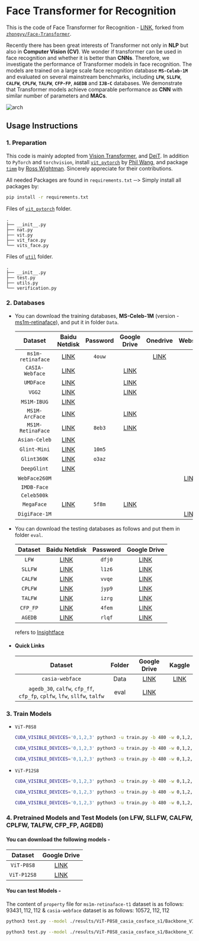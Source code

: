 # Face Transformer for Recognition

This is the code of Face Transformer for Recognition - [LINK][def], forked from [`zhongyy/Face-Transformer`][def1].

Recently there has been great interests of Transformer not only in **NLP** but also in **Computer Vision (CV)**. We wonder if transformer can be used in face recognition and whether it is better than **CNNs**. Therefore, we investigate the performance of Transformer models in face recognition. The models are trained on a large scale face recognition database **`MS-Celeb-1M`** and evaluated on several mainstream benchmarks, including **`LFW`**, **`SLLFW`**, **`CALFW`**, **`CPLFW`**, **`TALFW`**, **`CFP-FP`**, **`AGEDB`** and **`IJB-C`** databases. We demonstrate that Transformer models achieve comparable performance as **CNN** with similar number of parameters and **MACs**.

![arch](./images/arch.jpg)

## Usage Instructions

### 1. Preparation

This code is mainly adopted from [Vision Transformer][def2], and [DeiT][def3]. In addition to `PyTorch` and `torchvision`, install [`vit_pytorch`][def2] by [Phil Wang][def4], and package [`timm`][def5] by [Ross Wightman][def6]. Sincerely appreciate for their contributions.

All needed Packages are found in `requirements.txt` ─> Simply install all packages by:

```bash
pip install -r requirements.txt
```

Files of [`vit_pytorch`](./vit_pytorch/) folder.

```
.
├── __init__.py
├── nat.py
├── vit.py
├── vit_face.py
└── vits_face.py
```

Files of [`util`](./util/) folder.

```
.
├── __init__.py
├── test.py
├── utils.py
└── verification.py
```

### 2. Databases

- You can download the training databases, **MS-Celeb-1M** (version - [ms1m-retinaface][def50]), and put it in folder `Data`.

  |      Dataset      | Baidu Netdisk | Password | Google Drive  |   Onedrive   |    Website    |    GitHub     |
  | :---------------: | :-----------: | :------: | :-----------: | :----------: | :-----------: | :-----------: |
  | `ms1m-retinaface` | [LINK][def7]  |  `4ouw`  |               | [LINK][def8] |               |               |
  |  `CASIA-Webface`  | [LINK][def9]  |          | [LINK][def10] |              |               |               |
  |     `UMDFace`     | [LINK][def11] |          | [LINK][def12] |              |               |               |
  |      `VGG2`       | [LINK][def13] |          | [LINK][def14] |              |               |               |
  |    `MS1M-IBUG`    | [LINK][def15] |          |               |              |               |               |
  |  `MS1M-ArcFace`   | [LINK][def16] |          | [LINK][def17] |              |               |               |
  | `MS1M-RetinaFace` | [LINK][def18] |  `8eb3`  | [LINK][def19] |              |               |               |
  |   `Asian-Celeb`   | [LINK][def20] |          |               |              |               |               |
  |   `Glint-Mini`    | [LINK][def21] |  `10m5`  |               |              |               |               |
  |    `Glint360K`    | [LINK][def22] |  `o3az`  |               |              |               |               |
  |    `DeepGlint`    | [LINK][def23] |          |               |              |               |               |
  |   `WebFace260M`   |               |          |               |              | [LINK][def24] |               |
  |    `IMDB-Face`    |               |          |               |              |               |               |
  |    `Celeb500k`    |               |          |               |              |               |               |
  |    `MegaFace`     | [LINK][def25] |  `5f8m`  | [LINK][def47] |              |               |               |
  |   `DigiFace-1M`   |               |          |               |              | [LINK][def26] | [LINK][def27] |

- You can download the testing databases as follows and put them in folder `eval`.

  | Dataset  | Baidu Netdisk | Password | Google Drive  |
  | :------: | :-----------: | :------: | :-----------: |
  |  `LFW`   | [LINK][def28] |  `dfj0`  | [LINK][def29] |
  | `SLLFW`  | [LINK][def30] |  `l1z6`  | [LINK][def31] |
  | `CALFW`  | [LINK][def32] |  `vvqe`  | [LINK][def33] |
  | `CPLFW`  | [LINK][def34] |  `jyp9`  | [LINK][def35] |
  | `TALFW`  | [LINK][def36] |  `izrg`  | [LINK][def37] |
  | `CFP_FP` | [LINK][def38] |  `4fem`  | [LINK][def39] |
  | `AGEDB`  | [LINK][def40] |  `rlqf`  | [LINK][def41] |

  refers to [Insightface][def42]

- #### Quick Links

  |                                  Dataset                                  | Folder | Google Drive  |    Kaggle     |
  | :-----------------------------------------------------------------------: | :----: | :-----------: | :-----------: |
  |                              `casia-webface`                              |  Data  | [LINK][def48] | [LINK][def51] |
  | `agedb_30`, `calfw`, `cfp_ff`, `cfp_fp`, `cplfw`, `lfw`, `sllfw`, `talfw` |  eval  | [LINK][def49] |

### 3. Train Models

- `ViT-P8S8`

  ```bash
  CUDA_VISIBLE_DEVICES='0,1,2,3' python3 -u train.py -b 480 -w 0,1,2,3 -d casia -n VIT -head CosFace --outdir ./results/ViT-P8S8_casia_cosface_s1 --warmup-epochs 1 --lr 3e-4
  ```

  ```bash
  CUDA_VISIBLE_DEVICES='0,1,2,3' python3 -u train.py -b 480 -w 0,1,2,3 -d casia -n VIT -head CosFace --outdir ./results/ViT-P8S8_casia_cosface_s2 --warmup-epochs 0 --lr 1e-4 -r path_to_model
  ```

  ```bash
  CUDA_VISIBLE_DEVICES='0,1,2,3' python3 -u train.py -b 480 -w 0,1,2,3 -d casia -n VIT -head CosFace --outdir ./results/ViT-P8S8_casia_cosface_s3 --warmup-epochs 0 --lr 5e-5 -r path_to_model
  ```

- `ViT-P12S8`

  ```bash
  CUDA_VISIBLE_DEVICES='0,1,2,3' python3 -u train.py -b 480 -w 0,1,2,3 -d casia -n VITs -head CosFace --outdir ./results/ViT-P12S8_casia_cosface_s1 --warmup-epochs 1 --lr 3e-4
  ```

  ```bash
  CUDA_VISIBLE_DEVICES='0,1,2,3' python3 -u train.py -b 480 -w 0,1,2,3 -d casia -n VITs -head CosFace --outdir ./results/ViT-P12S8_casia_cosface_s2 --warmup-epochs 0 --lr 1e-4 -r path_to_model
  ```

  ```bash
  CUDA_VISIBLE_DEVICES='0,1,2,3' python3 -u train.py -b 480 -w 0,1,2,3 -d casia -n VITs -head CosFace --outdir ./results/ViT-P12S8_casia_cosface_s3 --warmup-epochs 0 --lr 5e-5 -r path_to_model
  ```

### 4. Pretrained Models and Test Models (on LFW, SLLFW, CALFW, CPLFW, TALFW, CFP_FP, AGEDB)

#### You can download the following models -

|   Dataset   | Google Drive  |
| :---------: | :-----------: |
| `ViT-P8S8`  | [LINK][def44] |
| `ViT-P12S8` | [LINK][def46] |

#### You can test Models -

The content of `property` file for `ms1m-retinaface-t1` dataset is as follows: $93431,112,112$ & `casia-webface` dataset is as follows: $10572,112,112$

```bash
python3 test.py --model ./results/ViT-P8S8_casia_cosface_s1/Backbone_VIT_LR_checkpoint.pth --network VIT
```

```bash
python3 test.py --model ./results/ViT-P8S8_casia_cosface_s1/Backbone_VIT_LR_checkpoint.pth --network VITs
```

[def]: https://arxiv.org/abs/2103.14803
[def1]: https://github.com/zhongyy/Face-Transformer
[def2]: https://github.com/lucidrains/vit-pytorch
[def3]: https://github.com/facebookresearch/deit
[def4]: https://github.com/lucidrains
[def5]: https://github.com/rwightman/pytorch-image-models
[def6]: https://github.com/rwightman
[def7]: https://pan.baidu.com/s/14z7qbi0K8aAYDcgT4ArnWg
[def8]: https://1drv.ms/u/s!AswpsDO2toNKrjhJhMRoxr-HlECx?e=VSXTmv
[def9]: https://pan.baidu.com/s/1AfHdPsxJZBD8kBJeIhmq1w
[def10]: https://drive.google.com/file/d/1KxNCrXzln0lal3N4JiYl9cFOIhT78y1l/view?usp=sharing
[def11]: https://pan.baidu.com/s/1aGutJwNWpV-lA0f_7eNsGQ
[def12]: https://drive.google.com/file/d/1azhEHoJjVmifuzBVKJwl-sDbLZ-Wzp4O/view?usp=sharing
[def13]: https://pan.baidu.com/s/1c3KeLzy
[def14]: https://drive.google.com/file/d/1dyVQ7X3d28eAcjV3s3o0MT-HyODp_v3R/view?usp=sharing
[def15]: https://pan.baidu.com/s/1nxmSCch
[def16]: https://pan.baidu.com/s/1S6LJZGdqcZRle1vlcMzHOQ
[def17]: https://drive.google.com/file/d/1SXS4-Am3bsKSK615qbYdbA_FMVh3sAvR/view?usp=sharing
[def18]: https://pan.baidu.com/s/1RBnaW88PC6cKqtYwgfVX8Q
[def19]: https://drive.google.com/file/d/1JgmzL9OLTqDAZE86pBgETtSQL4USKTFy/view?usp=sharing
[def20]: https://pan.baidu.com/s/12wSgofDy1flFf6lOyAxJRg
[def21]: https://pan.baidu.com/s/10IzEyP-Z9dWFcxxj9jdJpQ
[def22]: https://pan.baidu.com/s/1GsYqTTt7_Dn8BfxxsLFN0w
[def23]: https://pan.baidu.com/s/1yApUbklBgRgOyOV4o3J8Eg
[def24]: https://www.face-benchmark.org/download.html
[def25]: https://drive.google.com/file/d/1O4FxijSXoEIe6fLfOocqF4VFMh5B4d89/view?usp=sharing
[def26]: https://microsoft.github.io/DigiFace1M/
[def27]: https://github.com/microsoft/DigiFace1M
[def28]: https://pan.baidu.com/s/1WwFA1lS1_6elleu6kxMGDQ
[def29]: https://drive.google.com/file/d/17ICjkR3EB8IE-PeoPZRYqYOcFhuaWqar/view?usp=sharing
[def30]: https://pan.baidu.com/s/19lb0f9ZkAunKDpTzhJQUag
[def31]: https://drive.google.com/file/d/1oJZb-8jcJqAfXpg62bzGWpkHeabiqO0Q/view?usp=sharing
[def32]: https://pan.baidu.com/s/1QyjRZNE0chm9BmobE2iOHQ
[def33]: https://drive.google.com/file/d/1KRPCobKoVA3MLGqvW6zbOqTZ3lVK3ysD/view?usp=sharing
[def34]: https://pan.baidu.com/s/1ZmnIBu1IwBq6pPBGByxeyw
[def35]: https://drive.google.com/file/d/1IhIChTARWvZwoV0H4khHhNGFs7BdioBG/view?usp=sharing
[def36]: https://pan.baidu.com/s/1p-qhd2IdV9Gx6F6WaPhe5Q
[def37]: https://drive.google.com/file/d/1hNNi3iz_w0MtYD1vvLDz4Ieq7tzkSQ82/view?usp=sharing
[def38]: https://pan.baidu.com/s/1lID0Oe9zE6RvlAdhtBlP1w
[def39]: https://drive.google.com/file/d/13MPwlCqjiO6OqZWQkyHl0CjcJa4UEnEy/view?usp=sharing
[def40]: https://pan.baidu.com/s/1vf08K1C5CSF4w0YpF5KEww
[def41]: https://drive.google.com/file/d/15el0xh5E6tSYJQ1KurAGgfggNjqg_t6d/view?usp=sharing
[def42]: https://github.com/deepinsight/insightface/
[def43]: https://pan.baidu.com/s/1ppgQe1GG3oa2-uz2zzL6EQ
[def44]: https://drive.google.com/drive/folders/1U7MDZSS38cMIvtEWohaLAH4j7JgBNy0T?usp=sharing
[def45]: https://pan.baidu.com/s/1VrDfvz4SvYVnPcTlHVKAkg
[def46]: https://drive.google.com/drive/folders/1tKjPdDz9WiD-dCjHnkdnyLSs9HS9XUGW?usp=sharing
[def47]: https://drive.google.com/file/d/1O4FxijSXoEIe6fLfOocqF4VFMh5B4d89/view?usp=sharing
[def48]: https://drive.google.com/drive/folders/1RQnmyAOZ2Jui-FQSz_ax3onuJQ6DhoLy?usp=sharing
[def49]: https://drive.google.com/drive/folders/1L62TKPe-R9oz55zdMMUmW-SAOPNrcwru?usp=sharing
[def50]: https://github.com/deepinsight/insightface/tree/master/challenges/iccv19-lfr
[def51]: https://www.kaggle.com/datasets/debarghamitraroy/casia-webface
